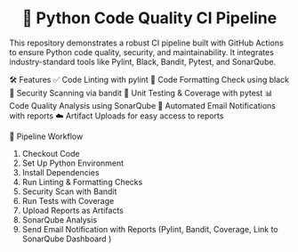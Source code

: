<h1 align="center">🚀 Python Code Quality CI Pipeline</h1>

This repository demonstrates a robust CI pipeline built with GitHub Actions to ensure Python code quality, security, and maintainability. It integrates industry-standard tools like Pylint, Black, Bandit, Pytest, and SonarQube.

🛠️ Features
✅ Code Linting with pylint
🎨 Code Formatting Check using black
🔐 Security Scanning via bandit
🧪 Unit Testing & Coverage with pytest
📊 Code Quality Analysis using SonarQube
📧 Automated Email Notifications with reports
☁️ Artifact Uploads for easy access to reports

📂 Pipeline Workflow
1. Checkout Code
2. Set Up Python Environment
3. Install Dependencies
4. Run Linting & Formatting Checks
5. Security Scan with Bandit
6. Run Tests with Coverage
7. Upload Reports as Artifacts
8. SonarQube Analysis
9. Send Email Notification with Reports (Pylint, Bandit, Coverage, Link to SonarQube Dashboard )

